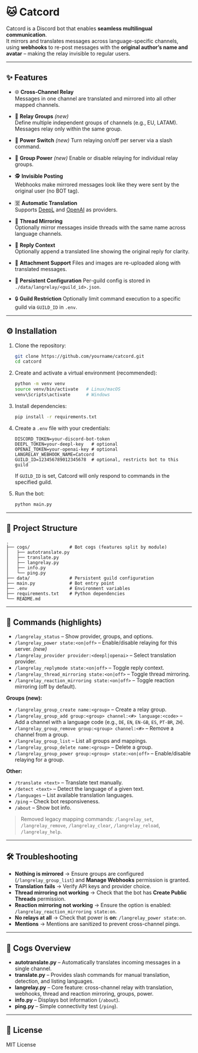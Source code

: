 # 🐱 Catcord

Catcord is a Discord bot that enables **seamless multilingual communication**.  
It mirrors and translates messages across language-specific channels, using **webhooks** to re-post messages with the **original author’s name and avatar** – making the relay invisible to regular users.

---

## ✨ Features

- 🌐 **Cross-Channel Relay**  
  Messages in one channel are translated and mirrored into all other mapped channels.

- 🧩 **Relay Groups** *(new)*  
  Define multiple independent groups of channels (e.g., EU, LATAM). Messages relay only within the same group.

- 🔌 **Power Switch** *(new)*
  Turn relaying on/off per server via a slash command.
- 🔀 **Group Power** *(new)*
  Enable or disable relaying for individual relay groups.

- 🕵️ **Invisible Posting**  
  Webhooks make mirrored messages look like they were sent by the original user (no BOT tag).

- 🈺 **Automatic Translation**  
  Supports [DeepL](https://www.deepl.com/) and [OpenAI](https://platform.openai.com/) as providers.

- 🧵 **Thread Mirroring**  
  Optionally mirror messages inside threads with the same name across language channels.

- 💬 **Reply Context**  
  Optionally append a translated line showing the original reply for clarity.

- 📎 **Attachment Support**
  Files and images are re-uploaded along with translated messages.

- 💾 **Persistent Configuration**
  Per-guild config is stored in `./data/langrelay/<guild_id>.json`.

- 🔒 **Guild Restriction**
  Optionally limit command execution to a specific guild via `GUILD_ID` in `.env`.

---

## ⚙️ Installation

1. Clone the repository:
   ```bash
   git clone https://github.com/yourname/catcord.git
   cd catcord
   ```

2. Create and activate a virtual environment (recommended):
   ```bash
   python -m venv venv
   source venv/bin/activate   # Linux/macOS
   venv\Scripts\activate      # Windows
   ```

3. Install dependencies:
   ```bash
   pip install -r requirements.txt
   ```

4. Create a `.env` file with your credentials:
   ```env
   DISCORD_TOKEN=your-discord-bot-token
   DEEPL_TOKEN=your-deepl-key   # optional
   OPENAI_TOKEN=your-openai-key # optional
   LANGRELAY_WEBHOOK_NAME=Catcord
   GUILD_ID=123456789012345678  # optional, restricts bot to this guild
   ```

   If `GUILD_ID` is set, Catcord will only respond to commands in the specified guild.

5. Run the bot:
   ```bash
   python main.py
   ```

---

## 📂 Project Structure

```
.
├── cogs/               # Bot cogs (features split by module)
│   ├── autotranslate.py
│   ├── translate.py
│   ├── langrelay.py
│   ├── info.py
│   └── ping.py
├── data/               # Persistent guild configuration
├── main.py             # Bot entry point
├── .env                # Environment variables
├── requirements.txt    # Python dependencies
└── README.md
```

---

## 🔧 Commands (highlights)

- `/langrelay_status` – Show provider, groups, and options.  
- `/langrelay_power state:<on|off>` – Enable/disable relaying for this server.  *(new)*  
- `/langrelay_provider provider:<deepl|openai>` – Select translation provider.  
- `/langrelay_replymode state:<on|off>` – Toggle reply context.
- `/langrelay_thread_mirroring state:<on|off>` – Toggle thread mirroring.
- `/langrelay_reaction_mirroring state:<on|off>` – Toggle reaction mirroring (off by default).

**Groups (new):**
- `/langrelay_group_create name:<group>` – Create a relay group.  
- `/langrelay_group_add group:<group> channel:<#> language:<code>` – Add a channel with a language code (e.g., `DE`, `EN`, `EN-GB`, `ES`, `PT-BR`, `ZH`).  
- `/langrelay_group_remove group:<group> channel:<#>` – Remove a channel from a group.
- `/langrelay_group_list` – List all groups and mappings.
- `/langrelay_group_delete name:<group>` – Delete a group.
- `/langrelay_group_power group:<group> state:<on|off>` – Enable/disable relaying for a group.

**Other:**
- `/translate <text>` – Translate text manually.  
- `/detect <text>` – Detect the language of a given text.  
- `/languages` – List available translation languages.  
- `/ping` – Check bot responsiveness.  
- `/about` – Show bot info.

> Removed legacy mapping commands: `/langrelay_set`, `/langrelay_remove`, `/langrelay_clear`, `/langrelay_reload`, `/langrelay_help`.

---

## 🛠️ Troubleshooting

- **Nothing is mirrored** → Ensure groups are configured (`/langrelay_group_list`) and **Manage Webhooks** permission is granted.  
- **Translation fails** → Verify API keys and provider choice.  
- **Thread mirroring not working** → Check that the bot has **Create Public Threads** permission.
- **Reaction mirroring not working** → Ensure the option is enabled: `/langrelay_reaction_mirroring state:on`.
- **No relays at all** → Check that power is **on**: `/langrelay_power state:on`.
- **Mentions** → Mentions are sanitized to prevent cross-channel pings.  

---

## 📖 Cogs Overview

- **autotranslate.py** – Automatically translates incoming messages in a single channel.  
- **translate.py** – Provides slash commands for manual translation, detection, and listing languages.  
- **langrelay.py** – Core feature: cross-channel relay with translation, webhooks, thread and reaction mirroring, groups, power.
- **info.py** – Displays bot information (`/about`).  
- **ping.py** – Simple connectivity test (`/ping`).  

---

## 📄 License

MIT License
